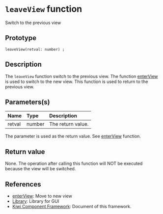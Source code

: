# `leaveView` function
Switch to the previous view

## Prototype
````
leaveView(retval: number) ;
````

## Description
The `leaveView` function switch to the previous view. The function [enterView](https://github.com/steelwheels/KiwiCompnents/blob/master/Document/Function/enterView.md) is used to switch to the new view. This function is used to return to the previous view.

## Parameters(s)
|Name |Type |Description |
|:--  |:--  |:--         |
|retval |number |The return value.|

The parameter is used as the return value. See [enterView](https://github.com/steelwheels/KiwiCompnents/blob/master/Document/Function/enterView.md) function.

## Return value
None. The operation after calling this function will NOT be executed because the view will be switched.

## References
* [enterView](https://github.com/steelwheels/KiwiCompnents/blob/master/Document/Function/enterView.md): Move to new view
* [Library](https://github.com/steelwheels/KiwiCompnents/blob/master/Document/Library.md): Library for GUI 
* [Kiwi Component Framework](https://github.com/steelwheels/KiwiCompnents): Document of this framework.

